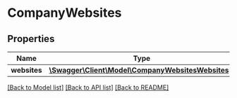 # CompanyWebsites

## Properties
Name | Type | Description | Notes
------------ | ------------- | ------------- | -------------
**websites** | [**\Swagger\Client\Model\CompanyWebsitesWebsites[]**](CompanyWebsitesWebsites.md) |  | 

[[Back to Model list]](../README.md#documentation-for-models) [[Back to API list]](../README.md#documentation-for-api-endpoints) [[Back to README]](../README.md)


